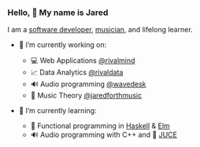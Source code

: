 ### Hello, 👋 My name is Jared 

I am a [software developer](https://jaredforth.com/software), [musician](https://jaredforthmusic.com), and lifelong learner.

- 🔭 I’m currently working on: 
  - 💻 Web Applications [@rivalmind](https://github.com/rivalmind) 
  - 📈 Data Analytics [@rivaldata](https://github.com/rivaldata)
  - 🔊 Audio programming [@wavedesk](https://github.com/wavedesk)
  - 🎼 Music Theory [@jaredforthmusic](https://github.com/jaredforthmusic)

- 🌱 I’m currently learning:
  - 🧮 Functional programming in [Haskell](https://github.com/haskell) & [Elm](https://github.com/elm-lang)
  - 🔊 Audio programming with C++ and 🍊 [JUCE](https://github.com/juce-framework)
<!--
**jaredforth/jaredforth** is a ✨ _special_ ✨ repository because its `README.md` (this file) appears on your GitHub profile.

Here are some ideas to get you started:

- 🔭 I’m currently working on ...
- 🌱 I’m currently learning ...
- 👯 I’m looking to collaborate on ...
- 🤔 I’m looking for help with ...
- 💬 Ask me about ...
- 📫 How to reach me: ...
- 😄 Pronouns: ...
- ⚡ Fun fact: ...
-->
